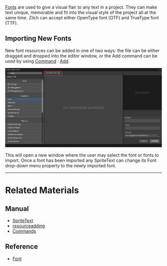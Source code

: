 [Fonts](../../../../code_reference/class_reference/font.md) are used to give a visual flair to any text in a project. They can make text unique, memorable and fit into the visual style of the project all at the same time. Zilch can accept either OpenType font (OTF) and TrueType font (TTF).


## Importing New Fonts

New font resources can be added in one of two ways: the file can be either dragged and dropped into the editor window, or the Add command can be used by using [Command](../../editor/editorcommands/commands.md) : [Add](../../../../code_reference/command_reference.md#add).



![image](https://raw.githubusercontent.com/ZilchEngine/ZilchFiles/master/doc_files/47051.png)

This will open a new window where the user may select the font or fonts to import. Once a font has been imported any SpriteText can change its Font drop-down menu property to the newly imported font. 

---

 # Related Materials
 ## Manual
- [SpriteText](../../graphics/sprites/spritetext.md)
- [resourceadding](../../editor/editorcommands/resourceadding.md)
- [Commands](../../editor/editorcommands/commands.md)
 ## Reference
- [Font](../../../../code_reference/class_reference/font.md) 
 

 